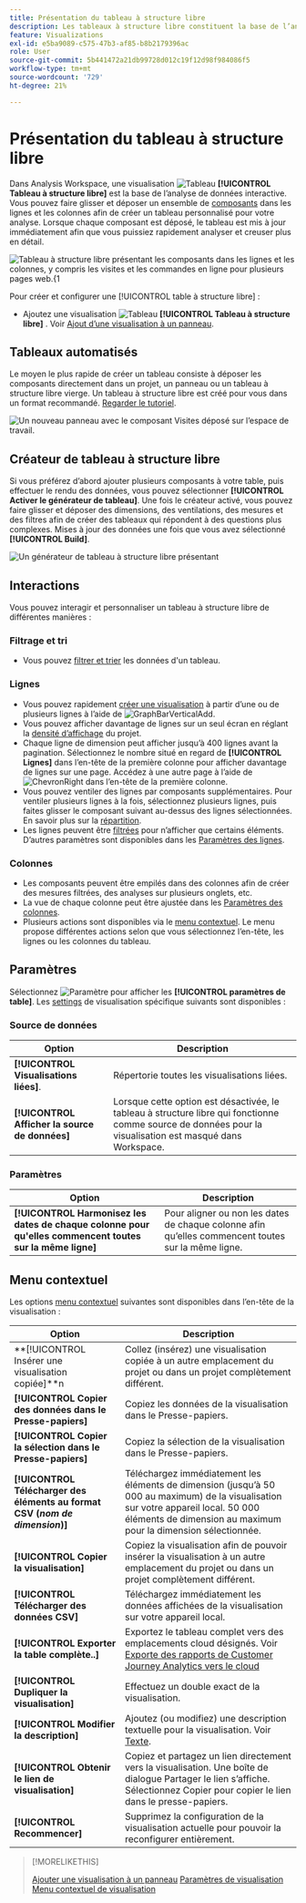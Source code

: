 ```yaml
---
title: Présentation du tableau à structure libre
description: Les tableaux à structure libre constituent la base de l’analyse des données dans Workspace.
feature: Visualizations
exl-id: e5ba9089-c575-47b3-af85-b8b2179396ac
role: User
source-git-commit: 5b441472a21db99728d012c19f12d98f984086f5
workflow-type: tm+mt
source-wordcount: '729'
ht-degree: 21%

---
```


# Présentation du tableau à structure libre

Dans Analysis Workspace, une visualisation ![Tableau](/help/assets/icons/Table.svg) **[!UICONTROL Tableau à structure libre]** est la base de l’analyse de données interactive. Vous pouvez faire glisser et déposer un ensemble de [composants](https://experienceleague.adobe.com/en/docs/analytics/analyze/analysis-workspace/components/analysis-workspace-components) dans les lignes et les colonnes afin de créer un tableau personnalisé pour votre analyse. Lorsque chaque composant est déposé, le tableau est mis à jour immédiatement afin que vous puissiez rapidement analyser et creuser plus en détail.

![ Tableau à structure libre présentant les composants dans les lignes et les colonnes, y compris les visites et les commandes en ligne pour plusieurs pages web.{1](assets/opening-section.png)

Pour créer et configurer une [!UICONTROL table à structure libre] :

* Ajoutez une visualisation ![Tableau](/help/assets/icons/Table.svg) **[!UICONTROL Tableau à structure libre]** . Voir [Ajout d’une visualisation à un panneau](../freeform-analysis-visualizations.md#add-visualizations-to-a-panel).

## Tableaux automatisés

Le moyen le plus rapide de créer un tableau consiste à déposer les composants directement dans un projet, un panneau ou un tableau à structure libre vierge. Un tableau à structure libre est créé pour vous dans un format recommandé. [Regarder le tutoriel](https://experienceleague.adobe.com/en/docs/analytics-learn/tutorials/analysis-workspace/building-freeform-tables/auto-build-freeform-tables-in-analysis-workspace).

![Un nouveau panneau avec le composant Visites déposé sur l’espace de travail.](assets/automated-table.png)

## Créateur de tableau à structure libre

Si vous préférez d’abord ajouter plusieurs composants à votre table, puis effectuer le rendu des données, vous pouvez sélectionner **[!UICONTROL Activer le générateur de tableau]**. Une fois le créateur activé, vous pouvez faire glisser et déposer des dimensions, des ventilations, des mesures et des filtres afin de créer des tableaux qui répondent à des questions plus complexes. Mises à jour des données une fois que vous avez sélectionné **[!UICONTROL Build]**.

![ Un générateur de tableau à structure libre présentant ](assets/table-builder.png)

## Interactions

Vous pouvez interagir et personnaliser un tableau à structure libre de différentes manières :

### Filtrage et tri

* Vous pouvez [filtrer et trier](filter-and-sort.md) les données d&#39;un tableau.

### Lignes

* Vous pouvez rapidement [créer une visualisation](../freeform-analysis-visualizations.md#visualize) à partir d’une ou de plusieurs lignes à l’aide de ![GraphBarVerticalAdd](/help/assets/icons/GraphBarVerticalAdd.svg).
* Vous pouvez afficher davantage de lignes sur un seul écran en réglant la [densité d’affichage](https://experienceleague.adobe.com/en/docs/analytics/analyze/analysis-workspace/build-workspace-project/view-density) du projet.
* Chaque ligne de dimension peut afficher jusqu’à 400 lignes avant la pagination. Sélectionnez le nombre situé en regard de **[!UICONTROL Lignes]** dans l’en-tête de la première colonne pour afficher davantage de lignes sur une page. Accédez à une autre page à l’aide de ![ChevronRight](/help/assets/icons/ChevronRight.svg) dans l’en-tête de la première colonne.
* Vous pouvez ventiler des lignes par composants supplémentaires. Pour ventiler plusieurs lignes à la fois, sélectionnez plusieurs lignes, puis faites glisser le composant suivant au-dessus des lignes sélectionnées. En savoir plus sur la [répartition](https://experienceleague.adobe.com/en/docs/analytics/analyze/analysis-workspace/components/dimensions/t-breakdown-fa).
* Les lignes peuvent être [filtrées](https://experienceleague.adobe.com/en/docs/analytics/analyze/analysis-workspace/visualizations/freeform-table/filter-and-sort) pour n’afficher que certains éléments. D’autres paramètres sont disponibles dans les [Paramètres des lignes](https://experienceleague.adobe.com/en/docs/analytics/analyze/analysis-workspace/visualizations/freeform-table/column-row-settings/table-settings).

### Colonnes

* Les composants peuvent être empilés dans des colonnes afin de créer des mesures filtrées, des analyses sur plusieurs onglets, etc.
* La vue de chaque colonne peut être ajustée dans les [Paramètres des colonnes](https://experienceleague.adobe.com/en/docs/analytics-platform/using/cja-workspace/visualizations/freeform-table/column-row-settings/column-settings).
* Plusieurs actions sont disponibles via le [menu contextuel](https://experienceleague.adobe.com/en/docs/analytics-learn/tutorials/analysis-workspace/navigating-workspace-projects/right-click-for-workspace-efficiency). Le menu propose différentes actions selon que vous sélectionnez l’en-tête, les lignes ou les colonnes du tableau.


## Paramètres

Sélectionnez ![Paramètre](/help/assets/icons/Setting.svg) pour afficher les **[!UICONTROL paramètres de table]**. Les [settings](../freeform-analysis-visualizations.md#settings) de visualisation spécifique suivants sont disponibles :

### Source de données

| Option | Description |
|---|---|
| **[!UICONTROL Visualisations liées]**. | Répertorie toutes les visualisations liées. |
| **[!UICONTROL Afficher la source de données]** | Lorsque cette option est désactivée, le tableau à structure libre qui fonctionne comme source de données pour la visualisation est masqué dans Workspace. |

### Paramètres

| Option | Description |
|---|---|
| **[!UICONTROL Harmonisez les dates de chaque colonne pour qu&#39;elles commencent toutes sur la même ligne]** | Pour aligner ou non les dates de chaque colonne afin qu’elles commencent toutes sur la même ligne. |


## Menu contextuel

Les options [menu contextuel](../freeform-analysis-visualizations.md#context-menu) suivantes sont disponibles dans l’en-tête de la visualisation :

| Option | Description |
| --- | --- |
| **[!UICONTROL Insérer une visualisation copiée]**n | Collez (insérez) une visualisation copiée à un autre emplacement du projet ou dans un projet complètement différent. |
| **[!UICONTROL Copier des données dans le Presse-papiers]** | Copiez les données de la visualisation dans le Presse-papiers. |
| **[!UICONTROL Copier la sélection dans le Presse-papiers]** | Copiez la sélection de la visualisation dans le Presse-papiers. |
| **[!UICONTROL Télécharger des éléments au format CSV (*nom de dimension*)]** | Téléchargez immédiatement les éléments de dimension (jusqu’à 50 000 au maximum) de la visualisation sur votre appareil local. 50 000 éléments de dimension au maximum pour la dimension sélectionnée. |
| **[!UICONTROL Copier la visualisation]** | Copiez la visualisation afin de pouvoir insérer la visualisation à un autre emplacement du projet ou dans un projet complètement différent. |
| **[!UICONTROL Télécharger des données CSV]** | Téléchargez immédiatement les données affichées de la visualisation sur votre appareil local. |
| **[!UICONTROL Exporter la table complète..]** | Exportez le tableau complet vers des emplacements cloud désignés. Voir [Exporte des rapports de Customer Journey Analytics vers le cloud](../../export/export-cloud.md) |
| **[!UICONTROL Dupliquer la visualisation]** | Effectuez un double exact de la visualisation. |
| **[!UICONTROL Modifier la description]** | Ajoutez (ou modifiez) une description textuelle pour la visualisation. Voir [Texte](../text.md). |
| **[!UICONTROL Obtenir le lien de visualisation]** | Copiez et partagez un lien directement vers la visualisation. Une boîte de dialogue Partager le lien s’affiche. Sélectionnez Copier pour copier le lien dans le presse-papiers. |
| **[!UICONTROL Recommencer]** | Supprimez la configuration de la visualisation actuelle pour pouvoir la reconfigurer entièrement. |


>[!MORELIKETHIS]
>
>[Ajouter une visualisation à un panneau](/help/analysis-workspace/visualizations/freeform-analysis-visualizations.md#add-visualizations-to-a-panel)
>[Paramètres de visualisation](/help/analysis-workspace/visualizations/freeform-analysis-visualizations.md#settings)
>[Menu contextuel de visualisation](/help/analysis-workspace/visualizations/freeform-analysis-visualizations.md#context-menu)
>
